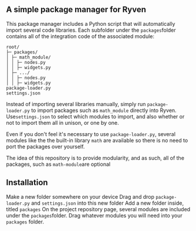 ﻿## A simple package manager for Ryven

This package manager includes a Python script that will automatically import several code libraries. Each subfolder under the  `packages`folder contains all of the integration code of the associated module:

    root/
    ├─ packages/
    │ ├─ math_module/
    │ │ ├─ nodes.py
    │ │ ├─ widgets.py
    │ ├─ .../
    │ │ ├─ nodes.py
    │ │ ├─ widgets.py
    package-loader.py
    settings.json
Instead of importing several libraries manually, simply run `package-loader.py` to import packages such as `math_module` directly into Ryven. Use`settings.json` to select which modules to import, and also whether or not to import them all in unison, or one by one.

Even if you don't feel it's necessary to use `package-loader.py`, several modules like the the built-in library `math` are available so there is no need to port the packages over yourself.

The idea of this repository is to provide modularity, and as such, all of the packages, such as `math-module`are optional
## Installation
Make a new folder somewhere on your device
Drag and drop `package-loader.py` and `settings.json` into this new folder
Add a new folder inside, titled `packages`
On the project repository page, several modules are included under the `packages`folder. Drag whatever modules you will need into your `packages` folder.


